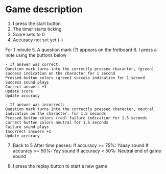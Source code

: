 # Game description

1. I press the start button
2. The timer starts ticking
3. Score sets to 0
4. Accuracy not set yet (-)

For 1 minute
5. A question mark (?) appears on the fretboard
6. I press a note using the buttons below

	- If answer was correct:
	Question mark turns into the correctly pressed character, (green) success indication on the character for 1 second
	Pressed button colors (green) success indication for 1 second
	Success sound plays
	Correct answers +1
	Update score
	Update accuracy

	- If answer was incorrect:
	Question mark turns into the correctly pressed character, neutral indication on the character. for 1.5 seconds
	Pressed button colors (red) failure indication for 1.5 seconds
	Correct button colors neutral for 1.5 seconds
	Failure sound plays
	Incorrect answers +1
	Update accuracy

7. Back to 5
After time passes: 
	If accuracy >= 75%: Yaaay sound
	If accuracy >= 50%: Yay sound
	If accuracy < 50%: Neutral end of game sound

8. I press the replay button to start a new game
